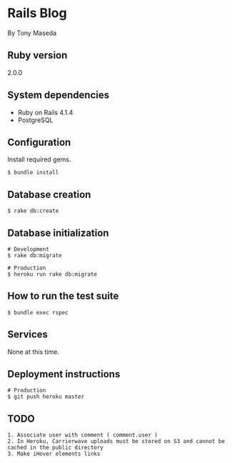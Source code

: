 # Rails Blog

By Tony Maseda

## Ruby version

2.0.0

## System dependencies

* Ruby on Rails 4.1.4
* PostgreSQL

## Configuration

Install required gems.
```
$ bundle install
```

## Database creation

```
$ rake db:create
```

## Database initialization

```
# Development
$ rake db:migrate

# Production
$ heroku run rake db:migrate
```

## How to run the test suite

```
$ bundle exec rspec
```

## Services

None at this time.

## Deployment instructions

```
# Production
$ git push heroku master
```

## TODO

```
1. Associate user with comment ( comment.user )
2. In Heroku, Carrierwave uploads must be stored on S3 and cannot be cached in the public directory
3. Make iHover elements links
```
